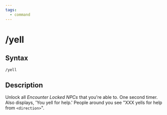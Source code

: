 ```yaml
---
tags:
  - command
---
```


# /yell

## Syntax

<!--cmd-syntax-start-->
```eqcommand
/yell
```
<!--cmd-syntax-end-->

## Description

<!--cmd-desc-start-->
Unlock all *Encounter Locked NPCs* that you're able to. One second timer. Also displays, 'You yell for help.' People around you see "XXX yells for help from `<direction>`".
<!--cmd-desc-end-->